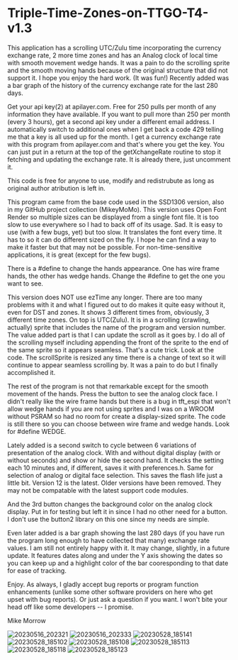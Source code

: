 # Triple-Time-Zones-on-TTGO-T4-v1.3
This application has a scrolling UTC/Zulu time incorporating the currency exchange rate, 2 more time zones and has an Analog clock of local time with smooth movement wedge hands.  It was a pain to do the scrolling sprite and the smooth moving hands because of the original structure that did not support it.  I hope you enjoy the hard work.  (It was fun!)  Recently added was a bar graph of the history of the currency exchange rate for the last 280 days.

Get your api key(2) at apilayer.com.  Free for 250 pulls per month of any information they have available.  If you want to pull more than 250 per month (every 3 hours), get a second api key under a different email address.  I automatically switch to additional ones when I get back a code 429 telling me that a key is all used up for the month.  I get a currency exchange rate with this program from apilayer.com and that's where you get the key.  You can just put in a return at the top of the getXchangeRate routine to stop it fetching and updating the exchange rate.  It is already there, just uncomment it.

This code is free for anyone to use, modify and redistrubute as long as original author atribution is left in.

This program came from the base code used in the SSD1306 version, also in my GitHub project collection (MikeyMoMo).  This version uses Open Font Render so multiple sizes can be displayed from a single font file.  It is too slow to use everywhere so I had to back off of its usage.  Sad.  It is easy to use (with a few bugs, yet) but too slow.  It translates the font every time.  It has to so it can do different sized on the fly.  I hope he can find a way to make it faster but that may not be possible.  For non-time-sensitive applications, it is great (except for the few bugs).

There is a #define to change the hands appearance.  One has wire frame hands, the other has wedge hands.  Change the #define to get the one you want to see.

This version does NOT use ezTime any longer.  There are too many problems with it and what I figured out to do makes it quite easy without it, even for DST and zones.  It shows 3 different times from, obviously, 3 different time zones.  On top is UTC(Zulu).  It is in a scrolling (crawling, actually) sprite that includes the name of the program and version number.  The value added part is that I can update the scroll as it goes by.  I do all of the scrolling myself including appending the front of the sprite to the end of the same sprite so it appears seamless.  That's a cute trick.  Look at the code.  The scrollSprite is resized any time there is a change of text so it will continue to appear seamless scrolling by.  It was a pain to do but I finally accomplished it.

The rest of the program is not that remarkable except for the smooth movement of the hands.  Press the button to see the analog clock face.  I didn't really like the wire frame hands but there is a bug in tft_espi that won't allow wedge hands if you are not using sprites and I was on a WROOM without PSRAM so had no room for create a display-sized sprite.  The code is still there so you can choose between wire frame and wedge hands.  Look for #define WEDGE.

Lately added is a second switch to cycle between 6 variations of presentation of the analog clock.  With and without digital display (with or without seconds) and show or hide the second hand.  It checks the setting each 10 minutes and, if different, saves it with preferences.h.  Same for selection of analog or digital face selection.  This saves the flash life just a little bit.  Version 12 is the latest.  Older versions have been removed.  They may not be compatable with the latest support code modules.

And the 3rd button changes the background color on the analog clock display.  Put in for testing but left it in since I had no other need for a button.  I don't use the button2 library on this one since my needs are simple.

Even later added is a bar graph showing the last 280 days (if you have run the program long enough to have collected that many) exchange rate values.  I am still not entirely happy with it.  It may change, slightly, in a future update.  It features dates along and under the Y axis showing the dates so you can keep up and a highlight color of the bar cooresponding to that date for ease of tracking.

Enjoy.  As always, I gladly accept bug reports or program function enhancements (unlike some other software providers on here who get upset with bug reports).  Or just ask a question if you want.  I won't bite your head off like some developers -- I promise.

Mike Morrow

![20230516_202321](https://github.com/MikeyMoMo/Triple-Time-Zones-on-TTGO-T4-v1.3/assets/15792417/409fce5d-b7ee-4d6a-811c-a9e0ac65b3ad)
![20230516_202333](https://github.com/MikeyMoMo/Triple-Time-Zones-on-TTGO-T4-v1.3/assets/15792417/a534056b-cd94-4a4d-9136-94f67c945639)
![20230528_185141](https://github.com/MikeyMoMo/Triple-Time-Zones-on-TTGO-T4-v1.3/assets/15792417/a1ad1587-dd5a-477c-8ace-ad4ed38f5add)
![20230528_185102](https://github.com/MikeyMoMo/Triple-Time-Zones-on-TTGO-T4-v1.3/assets/15792417/f7260822-7fd4-4696-a631-0d8ea94eb2c6)
![20230528_185108](https://github.com/MikeyMoMo/Triple-Time-Zones-on-TTGO-T4-v1.3/assets/15792417/44cdb627-8d7d-4e54-ac2f-a93b081381b7)
![20230528_185113](https://github.com/MikeyMoMo/Triple-Time-Zones-on-TTGO-T4-v1.3/assets/15792417/e4b57fc8-39b1-4c85-b730-049683f299cc)
![20230528_185118](https://github.com/MikeyMoMo/Triple-Time-Zones-on-TTGO-T4-v1.3/assets/15792417/d87970da-7f6a-4019-8d41-ffb9d8209a6e)
![20230528_185123](https://github.com/MikeyMoMo/Triple-Time-Zones-on-TTGO-T4-v1.3/assets/15792417/19c587ae-c22e-4063-8e94-e5ab9a44205a)
